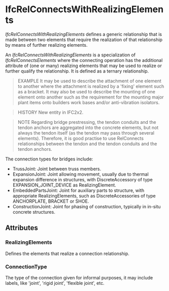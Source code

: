 # IfcRelConnectsWithRealizingElements

_IfcRelConnectsWithRealizingElements_ defines a generic relationship that is made between two elements that require the realization of that relationship by means of further realizing elements.
<!-- end of short definition -->

An _IfcRelConnectsWithRealizingElements_ is a specialization of _IfcRelConnectsElements_ where the connecting operation has the additional attribute of (one or many) realizing elements that may be used to realize or further qualify the relationship. It is defined as a ternary relationship.

> EXAMPLE It may be used to describe the attachment of one element to another where the attachment is realized by a 'fixing' element such as a bracket. It may also be used to describe the mounting of one element onto another such as the requirement for the mounting major plant items onto builders work bases and/or anti-vibration isolators.

> HISTORY New entity in IFC2x2.

> NOTE Regarding bridge prestressing, the tendon conduits and the tendon anchors are aggregated into the concrete elements, but not always the tendon itself (as the tendon may pass through several elements). Therefore, it is good practise to use RelConnects relationships between the tendon and the tendon conduits and the tendon anchors.

The connection types for bridges include:

* TrussJoint: Joint between truss members.
* ExpansionJoint: Joint allowing movement, usually due to thermal expansion difference in structures, with DiscreteAccessory of type EXPANSION_JOINT_DEVICE as RealizingElement.
* EmbeddedPartsJoint: Joint for auxiliary parts to structure, with appropriate RealizingElements, such as DiscreteAccessories of type ANCHORPLATE, BRACKET or SHOE.
* ConstructionJoint: Joint for phasing of construction, typically in in-situ concrete structures.

## Attributes

### RealizingElements
Defines the elements that realize a connection relationship.

### ConnectionType
The type of the connection given for informal purposes, it may include labels, like 'joint', 'rigid joint', 'flexible joint', etc.
